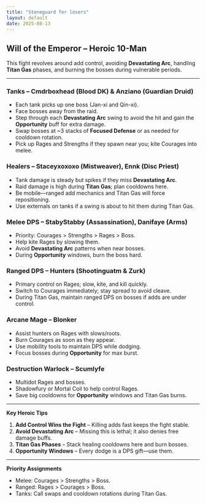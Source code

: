 ```yaml
---
title: "Stoneguard for losers"
layout: default
date: 2025-08-13
---
```


## Will of the Emperor – Heroic 10-Man

This fight revolves around add control, avoiding **Devastating Arc**, handling **Titan Gas** phases, and burning the bosses during vulnerable periods.

---

### Tanks – Cmdrboxhead (Blood DK) & Anziano (Guardian Druid)

* Each tank picks up one boss (Jan-xi and Qin-xi).
* Face bosses away from the raid.
* Step through each **Devastating Arc** swing to avoid the hit and gain the **Opportunity** buff for extra damage.
* Swap bosses at \~3 stacks of **Focused Defense** or as needed for cooldown rotation.
* Pick up Rages and Strengths if they spawn near you; kite Courages into melee.

### Healers – Staceyxoxoxo (Mistweaver), Ennk (Disc Priest)

* Tank damage is steady but spikes if they miss **Devastating Arc**.
* Raid damage is high during **Titan Gas**; plan cooldowns here.
* Be mobile—ranged add mechanics and Titan Gas will force repositioning.
* Use externals on tanks if a swing is about to hit them during Titan Gas.

### Melee DPS – StabyStabby (Assassination), Danifaye (Arms)

* Priority: Courages > Strengths > Rages > Boss.
* Help kite Rages by slowing them.
* Avoid **Devastating Arc** patterns when near bosses.
* During **Opportunity** windows, burn the boss hard.

### Ranged DPS – Hunters (Shootinguatm & Zurk)

* Primary control on Rages; slow, kite, and kill quickly.
* Switch to Courages immediately; stay spread to avoid cleave.
* During Titan Gas, maintain ranged DPS on bosses if adds are under control.

### Arcane Mage – Blonker

* Assist hunters on Rages with slows/roots.
* Burn Courages as soon as they appear.
* Use mobility tools to maintain DPS while dodging.
* Focus bosses during **Opportunity** for max burst.

### Destruction Warlock – Scumlyfe

* Multidot Rages and bosses.
* Shadowfury or Mortal Coil to help control Rages.
* Save big cooldowns for **Opportunity** windows and Titan Gas burns.

---

**Key Heroic Tips**

1. **Add Control Wins the Fight** – Killing adds fast keeps the fight stable.
2. **Avoid Devastating Arc** – Missing this is lethal; it also denies free damage buffs.
3. **Titan Gas Phases** – Stack healing cooldowns here and burn bosses.
4. **Opportunity Windows** – Every dodge is a DPS gift—use them.

---

**Priority Assignments**

* Melee: Courages > Strengths > Boss.
* Ranged: Rages > Courages > Boss.
* Tanks: Call swaps and cooldown rotations during Titan Gas.
